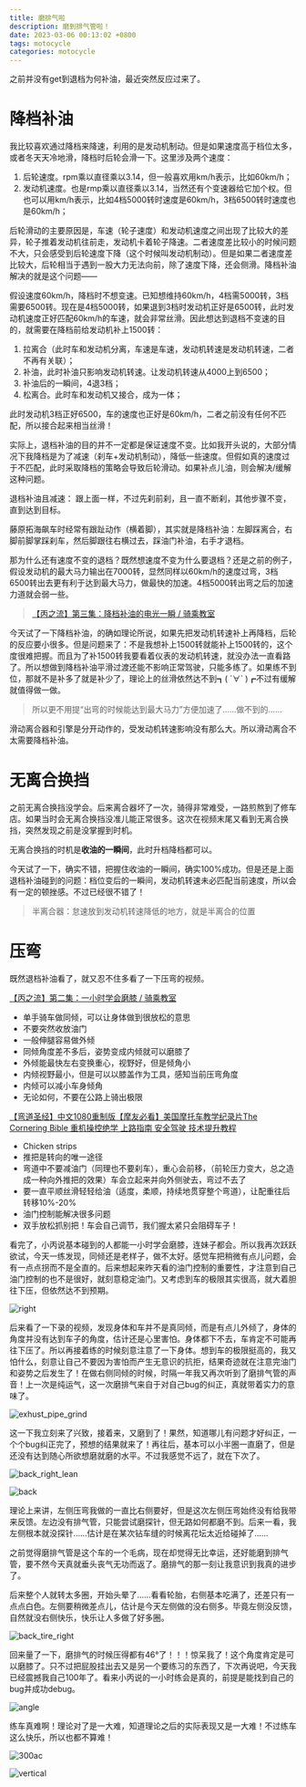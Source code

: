 ```yaml
---
title: 磨排气啦
description: 磨到排气管啦！
date: 2023-03-06 00:13:02 +0800
tags: motocycle
categories: motocycle
---
```


之前并没有get到退档为何补油，最近突然反应过来了。

# 降档补油
我比较喜欢通过降档来降速，利用的是发动机制动。但是如果速度高于档位太多，或者冬天天冷地滑，降档时后轮会滑一下。这里涉及两个速度：
1. 后轮速度。rpm乘以直径乘以3.14，但一般喜欢用km/h表示，比如60km/h；
2. 发动机速度。也是rmp乘以直径乘以3.14，当然还有个变速器给它加个权。但也可以用km/h表示，比如4档5000转时速度是60km/h，3档6500转时速度也是60km/h；

后轮滑动的主要原因是，车速（轮子速度）和发动机速度之间出现了比较大的差异，轮子推着发动机往前走，发动机卡着轮子降速。二者速度差比较小的时候问题不大，只会感受到后轮速度下降（这个时候叫发动机制动）。但是如果二者速度差比较大，后轮相当于遇到一股大力无法向前，除了速度下降，还会侧滑。降档补油解决的就是这个问题——

假设速度60km/h，降档时不想变速。已知想维持60km/h，4档需5000转，3档需要6500转。现在是4档5000转，如果退到3档时发动机正好是6500转，此时发动机速度正好匹配60km/h的车速，就会非常丝滑。因此想达到退档不变速的目的，就需要在降档前给发动机补上1500转：
1. 拉离合（此时车和发动机分离，车速是车速，发动机转速是发动机转速，二者不再有关联）；
2. 补油，此时补油只影响发动机转速。让发动机转速从4000上到6500；
3. 补油后的一瞬间，4退3档；
4. 松离合。此时车和发动机又接合，成为一体；

此时发动机3档正好6500，车的速度也正好是60km/h，二者之前没有任何不匹配，所以接合起来相当丝滑！

实际上，退档补油的目的并不一定都是保证速度不变。比如我开头说的，大部分情况下我降档是为了减速（刹车+发动机制动），降低一些速度。但假如真的速度过于不匹配，此时采取降档的策略会导致后轮滑动。如果补点儿油，则会解决/缓解这种问题。

退档补油且减速：
跟上面一样，不过先刹前刹，且一直不断刹，其他步骤不变，直到达到目标。

藤原拓海飙车时经常有跟趾动作（横着脚），其实就是降档补油：左脚踩离合，右脚前脚掌踩刹车，然后脚跟往右横过去，踩油门补油，右手才退档。

那为什么还有速度不变的退档？既然想速度不变为什么要退档？还是之前的例子，假设发动机的最大马力输出在7000转，显然同样以60km/h的速度过弯，3档6500转出去更有利于达到最大马力，做最快的加速。4档5000转出弯之后的加速力道就会弱一些。

> [【丙之流】第三集：降档补油的电光一瞬 / 骑乘教室](https://www.bilibili.com/video/BV1fp411Z7oQ/?spm_id_from=333.880.my_history.page.click&vd_source=40e1c32c7bb3ccb8eec4d27b96eec6eb)

今天试了一下降档补油，的确如理论所说，如果先把发动机转速补上再降档，后轮的反应要小很多。但是问题来了：不是我想补上1500转就能补上1500转的，这个度很难把握。而且为了补1500转我要看着仪表的发动机转速，就没办法一直看路了。所以想做到降档补油平滑过渡还能不影响正常驾驶，只能多练了。如果练不到位，那就不是补多了就是补少了，理论上的丝滑依然达不到┓( ´∀` )┏不过有缓解就值得做一做。

> 所以更不用提“出弯的时候能达到最大马力”方便加速了……做不到的……

滑动离合器和引擎是分开动作的，受发动机转速影响没有那么大。所以滑动离合不太需要降档补油。

# 无离合换挡
之前无离合换挡没学会。后来离合器坏了一次，骑得非常难受，一路煎熬到了修车店。如果当时会无离合换挡没准儿能正常很多。这次在视频末尾又看到无离合换挡，突然发现之前是没掌握到时机。

无离合换挡的时机是**收油的一瞬间**，此时升档降档都可以。

今天试了一下，确实不错，把握住收油的一瞬间，确实100%成功。但是还是上面退档补油碰到的问题：档位变后的一瞬间，发动机转速未必匹配当前速度，所以会有一定的顿挫感。不过已经很不错了！

> 半离合器：怠速放到发动机转速降低的地方，就是半离合的位置

# 压弯
既然退档补油看了，就又忍不住多看了一下压弯的视频。

[【丙之流】第二集：一小时学会磨膝 / 骑乘教室](https://www.bilibili.com/video/BV1fp411Z7vs/?spm_id_from=333.880.my_history.page.click&vd_source=40e1c32c7bb3ccb8eec4d27b96eec6eb)

- 单手骑车做同倾，可以让身体做到很放松的意思
- 不要突然收放油门
- 一般伸腿容易做外倾
- 同倾角度差不多后，姿势变成内倾就可以磨膝了
- 外倾能最快左右变换重心，视野好，但是倾角小
- 内倾视野最小，但是可以以膝盖作为工具，感知当前压弯角度
- 内倾可以减小车身倾角
- 无论如何，不要在公路上骑出极限

[【弯道圣经】中文1080重制版【摩友必看】美国摩托车教学纪录片The Cornering Bible 重机操控绝学 上路指南 安全驾驶 技术提升教程](https://www.bilibili.com/video/BV1Px411x7Ym/?spm_id_from=333.880.my_history.page.click)

- Chicken strips
- 推把是转向的唯一途径
- 弯道中不要减油门（同理也不要刹车），重心会前移，（前轮压力变大，总之造成一种向外推把的效果）车会立起来并向外侧驶去，弯过不去了
- 要一直平顺丝滑轻轻给油（适度，柔顺，持续地贯穿整个弯道），让配重往后转移10%-20%
- 油门控制能解决很多问题
- 双手放松抓别把！车会自己调节，我们握太紧只会阻碍车子！

看完了，小丙说基本碰到的人都能一小时学会磨膝，连妹子都会。所以我再次跃跃欲试，今天一练发现，同倾还是老样子，做不太好。感觉车把稍微有点儿问题，会有一点点拐而不是全直的。后来想起来昨天看的油门控制的重要性，才注意到自己油门控制的也不是很好，就刻意稳定油门。又考虑到车的极限其实很高，就大着胆往下压，但依然达不到预期。

![right](/assets/screenshots/motocycle/myself/20230306/right.png)

后来看了一下录的视频，发现身体和车并不是真同倾，而是有点儿外倾了，身体的角度并没有达到车子的角度，估计还是心里害怕。身体都下不去，车肯定不可能再往下压了。所以再接着练的时候刻意注意了一下身体。想到车的极限挺高的，我又怕什么，刻意让自己不要因为害怕而产生无意识的抗拒，结果奇迹就在注意完油门和姿势之后发生了！在做右侧同倾的时候，时隔一年我又再次听到了磨排气管的声音！上一次是纯运气，这一次磨排气来自于对自己bug的纠正，真就带着实力的意味了。

![exhust_pipe_grind](/assets/screenshots/motocycle/myself/20230306/exhust_pipe_grind.jpg)

这一下我立刻来了兴致，接着来，又磨到了！果然，知道哪儿有问题才好纠正，一个个bug纠正完了，预想的结果就来了！再往后，基本可以小半圈一直磨了，但是还没有达到随心所欲想磨就磨的水平。不过我感觉不远了，就在下次了。

![back_right_lean](/assets/screenshots/motocycle/myself/20230306/back_right_lean.jpg)

![back](/assets/screenshots/motocycle/myself/20230306/back.png)

理论上来讲，左侧压弯我做的一直比右侧要好，但是这次左侧压弯始终没有给我带来反馈。左边没有排气管，只能尝试磨探针，但无路如何都磨不到。后来一看，我左侧根本就没探针……估计是在某次钻车缝的时候离花坛太近给碰掉了……

之前觉得磨排气管是这个车的一个毛病，现在却觉得无比幸运，还好能磨到排气管，要不然今天真就垂头丧气无功而返了。磨排气的那一刻让我意识到我真的进步了。

后来整个人就转太多圈，开始头晕了……看看轮胎，右侧基本吃满了，还差只有一点点白色。左侧要稍微差点儿，估计是今天左侧做的没右侧多。毕竟左侧没反馈，自然就没右侧快乐，快乐让人多做了好多圈。

![back_tire_right](/assets/screenshots/motocycle/myself/20230306/back_tire_right.jpg)

回来量了一下，磨排气的时候压得都有46°了！！！惊呆我了！这个角度肯定是可以磨膝了。只不过把屁股挂出去又是另一个要练习的东西了，下次再说吧，今天我已经震撼我自己100年了。看来小丙说的一小时练会是真的，前提是能找到自己的bug并成功debug。

![angle](/assets/screenshots/motocycle/myself/20230306/angle.png)

练车真难啊！理论对了是一大难，知道理论之后的实际表现又是一大难！不过练车这么快乐，所以也都不算难！

![300ac](/assets/screenshots/motocycle/myself/20230306/300ac.jpg)

![vertical](/assets/screenshots/motocycle/myself/20230306/vertical.png)

